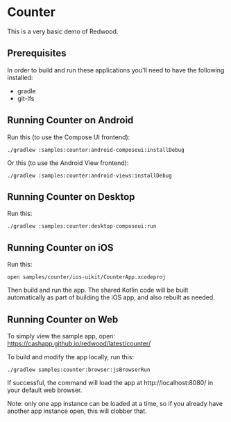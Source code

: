 Counter
=======

This is a very basic demo of Redwood.


Prerequisites
-------------

In order to build and run these applications you'll need to have the following installed:

- gradle
- git-lfs

Running Counter on Android
----------------------

Run this (to use the Compose UI frontend):

```
./gradlew :samples:counter:android-composeui:installDebug
```

Or this (to use the Android View frontend):

```
./gradlew :samples:counter:android-views:installDebug
```

Running Counter on Desktop
----------------------

Run this:

```
./gradlew :samples:counter:desktop-composeui:run
```

Running Counter on iOS
----------------------

Run this:

```
open samples/counter/ios-uikit/CounterApp.xcodeproj
```

Then build and run the app. The shared Kotlin code will be built automatically as part of building
the iOS app, and also rebuilt as needed.


Running Counter on Web
----------------------

To simply view the sample app, open: https://cashapp.github.io/redwood/latest/counter/

To build and modify the app locally, run this:

```
./gradlew samples:counter:browser:jsBrowserRun
```

If successful, the command will load the app at http://localhost:8080/ in your default web browser.

Note: only one app instance can be loaded at a time, so if you already have another app instance
open, this will clobber that.
